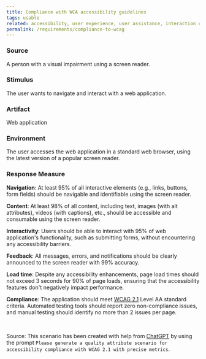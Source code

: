 ```yaml
---
title: Compliance with WCA accessibility guidelines
tags: usable
related: accessibility, user experience, user assistance, interaction capability
permalink: /requirements/compliance-to-wcag
---
```


<div class="quality-requirement" markdown="1">

### Source
A person with a visual impairment using a screen reader.

### Stimulus
The user wants to navigate and interact with a web application.

### Artifact
Web application

### Environment
The user accesses the web application in a standard web browser, using the latest version of a popular screen reader.

### Response Measure

**Navigation**: At least 95% of all interactive elements (e.g., links, buttons, form fields) should be navigable and identifiable using the screen reader.

**Content**: At least 98% of all content, including text, images (with alt attributes), videos (with captions), etc., should be accessible and consumable using the screen reader.

**Interactivity**: Users should be able to interact with 95% of web application's functionality, such as submitting forms, without encountering any accessibility barriers.

**Feedback**: All messages, errors, and notifications should be clearly announced to the screen reader with 99% accuracy.
    
**Load time**: Despite any accessibility enhancements, page load times should not exceed 3 seconds for 90% of page loads, ensuring that the accessibility features don't negatively impact performance.

**Compliance**: The application should meet [WCAG 2.1](https://www.w3.org/TR/WCAG21/) Level AA standard criteria. 
Automated testing tools should report zero non-compliance issues, and manual testing should identify no more than 2 issues per page.

</div><br>


Source: This scenario has been created with help from [ChatGPT](https://chat.openai.com) by using the prompt `Please generate a quality attribute scenario for accessibility compliance with WCAG 2.1 with precise metrics`.



